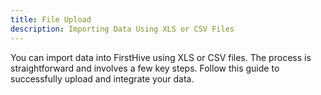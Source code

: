 ```yaml
---
title: File Upload
description: Importing Data Using XLS or CSV Files
---
```


You can import data into FirstHive using XLS or CSV files. The process is straightforward and involves a few key steps. Follow this guide to successfully upload and integrate your data.
